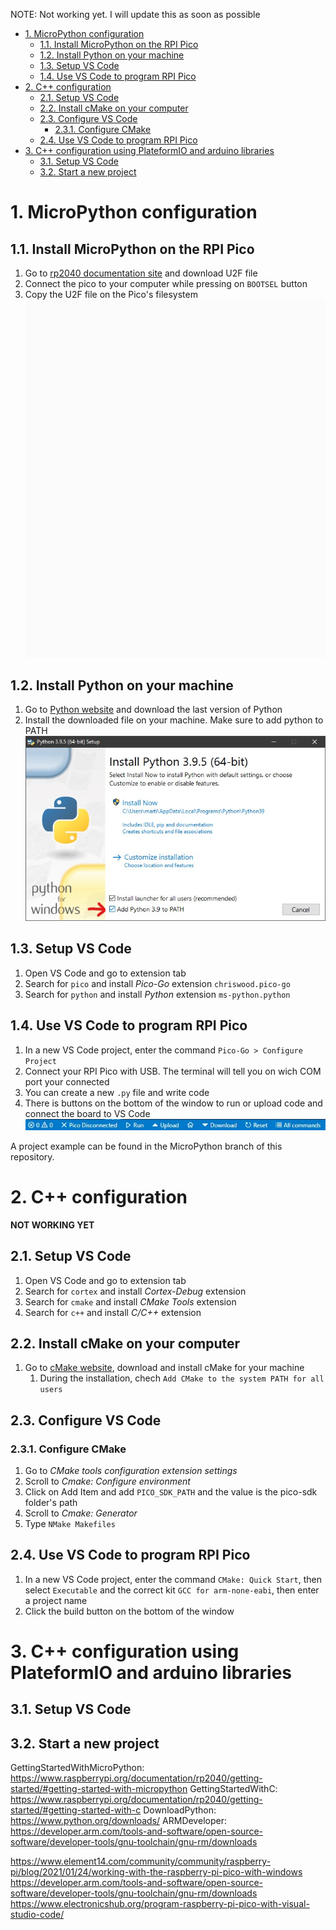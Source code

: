 NOTE: Not working yet. I will update this as soon as possible
- [1. MicroPython configuration](#1-micropython-configuration)
  - [1.1. Install MicroPython on the RPI Pico](#11-install-micropython-on-the-rpi-pico)
  - [1.2. Install Python on your machine](#12-install-python-on-your-machine)
  - [1.3. Setup VS Code](#13-setup-vs-code)
  - [1.4. Use VS Code to program RPI Pico](#14-use-vs-code-to-program-rpi-pico)
- [2. C++ configuration](#2-c-configuration)
  - [2.1. Setup VS Code](#21-setup-vs-code)
  - [2.2. Install cMake on your computer](#22-install-cmake-on-your-computer)
  - [2.3. Configure VS Code](#23-configure-vs-code)
    - [2.3.1. Configure CMake](#231-configure-cmake)
  - [2.4. Use VS Code to program RPI Pico](#24-use-vs-code-to-program-rpi-pico)
- [3. C++ configuration using PlateformIO and arduino libraries](#3-c-configuration-using-plateformio-and-arduino-libraries)
  - [3.1. Setup VS Code](#31-setup-vs-code)
  - [3.2. Start a new project](#32-start-a-new-project)

# 1. MicroPython configuration
## 1.1. Install MicroPython on the RPI Pico
1. Go to [rp2040 documentation site](https://www.raspberrypi.org/documentation/rp2040/getting-started/#getting-started-with-micropython) and download U2F file
2. Connect the pico to your computer while pressing on `BOOTSEL` button
3. Copy the U2F file on the Pico's filesystem
![Install MicroPython on PRI Pico](Images/MicroPython-FINAL.gif)

## 1.2. Install Python on your machine
1. Go to [Python website](https://www.python.org/downloads/) and download the last version of Python
2. Install the downloaded file on your machine. Make sure to add python to PATH
![Add python to PATH](Images/Capture%20d’écran%202021-05-12%20083257.jpg)

## 1.3. Setup VS Code
1. Open VS Code and go to extension tab
2. Search for `pico` and install *Pico-Go* extension `chriswood.pico-go`
3. Search for `python` and install *Python* extension `ms-python.python`

## 1.4. Use VS Code to program RPI Pico
1. In a new VS Code project, enter the command `Pico-Go > Configure Project`
2. Connect your RPI Pico with USB. The terminal will tell you on wich COM port your connected
3. You can create a new `.py` file and write code
4. There is buttons on the bottom of the window to run or upload code and connect the board to VS Code
![Run project](Images/Capture%20d’écran%202021-05-12%20082523.jpg)

A project example can be found in the MicroPython branch of this repository.

# 2. C++ configuration
**NOT WORKING YET**

## 2.1. Setup VS Code
1. Open VS Code and go to extension tab
2. Search for `cortex` and install *Cortex-Debug* extension
3. Search for `cmake` and install *CMake Tools* extension
4. Search for `c++` and install *C/C++* extension

## 2.2. Install cMake on your computer
1. Go to [cMake website](https://cmake.org/download/), download and install cMake for your machine
   1. During the installation, chech `Add CMake to the system PATH for all users`

## 2.3. Configure VS Code
### 2.3.1. Configure CMake
1. Go to *CMake tools configuration extension settings*
2. Scroll to *Cmake: Configure environment*
3. Click on Add Item and add `PICO_SDK_PATH` and the value is the pico-sdk folder's path
4. Scroll to *Cmake: Generator*
5. Type `NMake Makefiles`

## 2.4. Use VS Code to program RPI Pico
1. In a new VS Code project, enter the command `CMake: Quick Start`, then select `Executable` and the correct kit `GCC for arm-none-eabi`, then enter a project name
2. Click the build button on the bottom of the window

# 3. C++ configuration using PlateformIO and arduino libraries
## 3.1. Setup VS Code

## 3.2. Start a new project

GettingStartedWithMicroPython: https://www.raspberrypi.org/documentation/rp2040/getting-started/#getting-started-with-micropython
GettingStartedWithC: https://www.raspberrypi.org/documentation/rp2040/getting-started/#getting-started-with-c
DownloadPython: https://www.python.org/downloads/
ARMDeveloper: https://developer.arm.com/tools-and-software/open-source-software/developer-tools/gnu-toolchain/gnu-rm/downloads

https://www.element14.com/community/community/raspberry-pi/blog/2021/01/24/working-with-the-raspberry-pi-pico-with-windows
https://developer.arm.com/tools-and-software/open-source-software/developer-tools/gnu-toolchain/gnu-rm/downloads
https://www.electronicshub.org/program-raspberry-pi-pico-with-visual-studio-code/